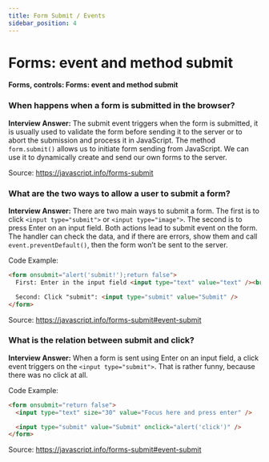 ```yaml
---
title: Form Submit / Events
sidebar_position: 4
---
```


# Forms: event and method submit

**Forms, controls: Forms: event and method submit**

### When happens when a form is submitted in the browser?

**Interview Answer:** The submit event triggers when the form is submitted, it is usually used to validate the form before sending it to the server or to abort the submission and process it in JavaScript. The method `form.submit()` allows us to initiate form sending from JavaScript. We can use it to dynamically create and send our own forms to the server.

Source: <https://javascript.info/forms-submit>

### What are the two ways to allow a user to submit a form?

**Interview Answer:** There are two main ways to submit a form. The first is to click `<input type="submit">` or `<input type="image">`. The second is to press Enter on an input field. Both actions lead to submit event on the form. The handler can check the data, and if there are errors, show them and call `event.preventDefault()`, then the form won’t be sent to the server.

Code Example:

```html
<form onsubmit="alert('submit!');return false">
  First: Enter in the input field <input type="text" value="text" /><br />

  Second: Click "submit": <input type="submit" value="Submit" />
</form>
```

Source: <https://javascript.info/forms-submit#event-submit>

### What is the relation between submit and click?

**Interview Answer:** When a form is sent using Enter on an input field, a click event triggers on the `<input type="submit">`. That is rather funny, because there was no click at all.

Code Example:

```html
<form onsubmit="return false">
  <input type="text" size="30" value="Focus here and press enter" />

  <input type="submit" value="Submit" onclick="alert('click')" />
</form>
```

Source: <https://javascript.info/forms-submit#event-submit>
